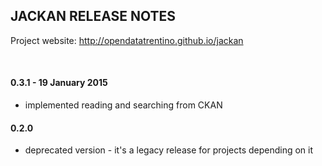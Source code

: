 
JACKAN RELEASE NOTES
---------------------

Project website: http://opendatatrentino.github.io/jackan  

<br/>

#### 0.3.1  -  19 January 2015

- implemented reading and searching from CKAN

#### 0.2.0  

- deprecated version - it's a legacy release for projects depending on it
